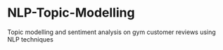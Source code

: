# NLP-Topic-Modelling
Topic modelling and sentiment analysis on gym customer reviews using NLP techniques
